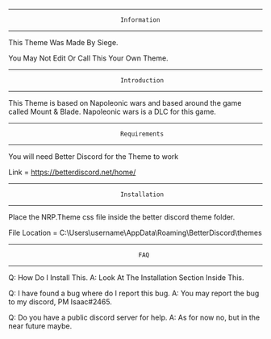 -------------------------------------------------------------------------------
                                   Information
-------------------------------------------------------------------------------
This Theme Was Made By Siege.

You May Not Edit Or Call This Your Own Theme.

-------------------------------------------------------------------------------
                                   Introduction
-------------------------------------------------------------------------------
This Theme is based on Napoleonic wars and based around the game called Mount & Blade. Napoleonic wars is a DLC for this game.

-------------------------------------------------------------------------------
                                   Requirements
-------------------------------------------------------------------------------
You will need Better Discord for the Theme to work

Link = https://betterdiscord.net/home/

-------------------------------------------------------------------------------
                                   Installation
-------------------------------------------------------------------------------
Place the NRP.Theme css file inside the better discord theme folder.

File Location = C:\Users\username\AppData\Roaming\BetterDiscord\themes

-------------------------------------------------------------------------------
                                        FAQ
-------------------------------------------------------------------------------

Q: How Do I Install This.
A: Look At The Installation Section Inside This.

Q: I have found a bug where do I report this bug.
A: You may report the bug to my discord, PM Isaac#2465.

Q: Do you have a public discord server for help.
A: As for now no, but in the near future maybe.
